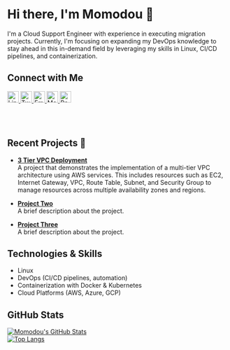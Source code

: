 # Hi there, I'm Momodou 👋

I'm a Cloud Support Engineer with experience in executing migration projects. Currently, I'm focusing on expanding my DevOps knowledge to stay ahead in this in-demand field by leveraging my skills in Linux, CI/CD pipelines, and containerization.

## Connect with Me

<p align="left">
  <a href="https://www.linkedin.com/in/momodou-ceesay-788058193/" target="_blank">
    <img src="https://raw.githubusercontent.com/rahulbanerjee26/githubProfileReadmeGenerator/master/icons/linkedin.svg" alt="LinkedIn" width="26px" />
  </a>
  <a href="https://x.com/modoulaminc/" target="_blank">
    <img src="https://raw.githubusercontent.com/rahulbanerjee26/githubProfileReadmeGenerator/master/icons/twitter.svg" alt="Twitter" width="26px" />
  </a>
  <a href="mailto:ceesay.ml@outlook.com" target="_blank">
    <img src="https://raw.githubusercontent.com/rahulbanerjee26/githubProfileReadmeGenerator/master/icons/email.svg" alt="Email" width="26px" />
  </a>
  <a href="https://medium.com/@ceesay.ml" target="_blank">
    <img src="https://cdn.jsdelivr.net/npm/simple-icons@v9/icons/medium.svg" alt="Medium" width="26px" />
  </a>
  <a href="https://cmomodo.com/" target="_blank">
    <img src="https://cdn.jsdelivr.net/npm/simple-icons@v9/icons/internetexplorer.svg" alt="Portfolio" width="26px" />
  </a>
</p>

<br /><br />

## Recent Projects 🚀

- **[3 Tier VPC Deployment](https://github.com/cmomodo/cloud_bootcamp27.git)**  
  A project that demonstrates the implementation of a multi-tier VPC architecture using AWS services. This includes resources such as EC2, Internet Gateway, VPC, Route Table, Subnet, and Security Group to manage resources across multiple availability zones and regions.

- **[Project Two](https://github.com/yourusername/project-two)**  
  A brief description about the project.

- **[Project Three](https://github.com/yourusername/project-three)**  
  A brief description about the project.

## Technologies & Skills

- Linux
- DevOps (CI/CD pipelines, automation)
- Containerization with Docker & Kubernetes
- Cloud Platforms (AWS, Azure, GCP)

## GitHub Stats

[![Momodou's GitHub Stats](https://github-readme-stats.vercel.app/api?username=cmomodo&show_icons=true&count_private=true)](https://github.com/cmomodo)  
[![Top Langs](https://github-readme-stats.vercel.app/api/top-langs/?username=cmomodo&layout=compact)](https://github.com/cmomodo)

<!-- Links -->
[linkedin]: https://www.linkedin.com/in/momodou-ceesay-788058193/
[twitter]: https://x.com/modoulaminc/
[medium]: https://medium.com/@ceesay.ml
[portfolio]: https://cmomodo.com/
